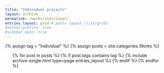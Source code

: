 ```yaml
---
title: "Individual projects"
layout: archive
permalink: /works/individual/
entries_layout: grid # posts layout (list/grid)
#author_profile: true
#sidebar_main: true
---
```

<body oncontextmenu="return false;">
{% assign tag = "Individual" %} <!--tag name-->
{% assign posts = site.categories.Works %}
  <ul> 
  {% for post in posts %}
    {% if post.tags contains tag %}
      {% include archive-single.html type=page.entries_layout %}
    {% endif %}
  {% endfor %}
  </ul>
</body>